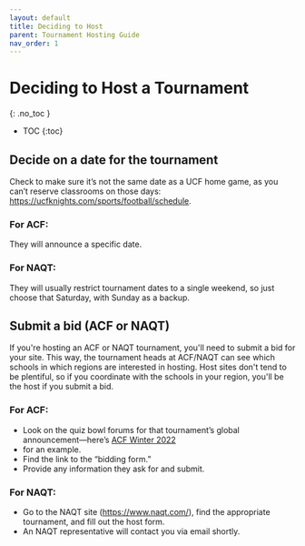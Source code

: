 ```yaml
---
layout: default
title: Deciding to Host
parent: Tournament Hosting Guide
nav_order: 1
---
```


#  Deciding to Host a Tournament
{: .no_toc }

- TOC
{:toc}

## Decide on a date for the tournament
Check to make sure it’s not the same date as a UCF home game, as you can’t reserve classrooms on those days: https://ucfknights.com/sports/football/schedule.  


### For ACF: 
They will announce a specific date. 



### For NAQT:
They will usually restrict tournament dates to a single weekend, so just choose that Saturday, with Sunday as a backup. 

## Submit a bid (ACF or NAQT)

If you're hosting an ACF or NAQT tournament, you'll need to submit a bid for your site. This way, the tournament heads at ACF/NAQT can see which schools in which regions are interested in hosting. Host sites don't tend to be plentiful, so if you coordinate with the schools in your region, you'll be the host if you submit a bid. 

### For ACF:
 
* Look on the quiz bowl forums for that tournament’s global announcement—here’s [ACF Winter 2022](https://hsquizbowl.org/forums/viewtopic.php?t=26240) 
* for an example.
* Find the link to the “bidding form.”
* Provide any information they ask for and submit.

### For NAQT: 
* Go to the NAQT site (https://www.naqt.com/), find the appropriate tournament, and fill out the host form. 
* An NAQT representative will contact you via email shortly. 
